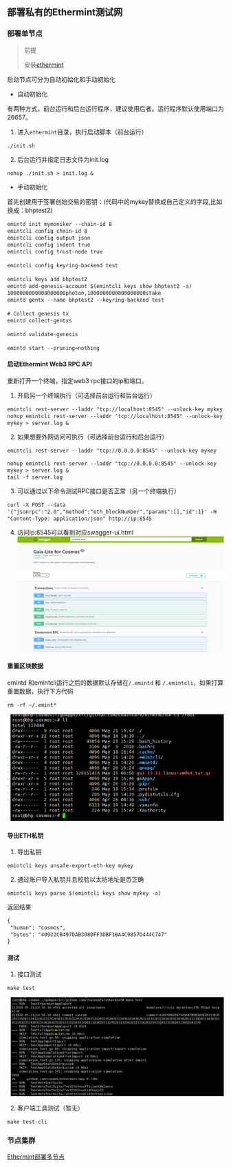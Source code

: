 ## 部署私有的Ethermint测试网
### 部署单节点
>前提
>
>安装[ethermint](install-ethermint.md)

启动节点可分为自动初始化和手动初始化
- 自动初始化

有两种方式，前台运行和后台运行程序，建议使用后者。运行程序默认使用端口为26657。

1. 进入`ethermint`目录，执行启动脚本（前台运行）
```
./init.sh
```
2. 后台运行并指定日志文件为init.log
```
nohup ./init.sh > init.log &
```
- 手动初始化

首先创建用于签署创始交易的密钥：(代码中的mykey替换成自己定义的字段,比如换成：bhptest2)
```
emintd init mymoniker --chain-id 8
emintcli config chain-id 8
emintcli config output json
emintcli config indent true
emintcli config trust-node true

emintcli config keyring-backend test

emintcli keys add bhptest2
emintd add-genesis-account $(emintcli keys show bhptest2 -a) 1000000000000000000photon,1000000000000000000stake
emintd gentx --name bhptest2 --keyring-backend test

# Collect genesis tx
emintd collect-gentxs

emintd validate-genesis

emintd start --pruning=nothing
```

#### 启动Ethermint Web3 RPC API

重新打开一个终端，指定web3 rpc接口的ip和端口。

1. 开启另一个终端执行（可选择前台运行和后台运行）
```
emintcli rest-server --laddr "tcp://localhost:8545" --unlock-key mykey
nohup emintcli rest-server --laddr "tcp://localhost:8545" --unlock-key mykey > server.log &
```
2. 如果想要外网访问可执行（可选择前台运行和后台运行）
```
emintcli rest-server --laddr "tcp://0.0.0.0:8545" --unlock-key mykey
```
```
nohup emintcli rest-server --laddr "tcp://0.0.0.0:8545" --unlock-key mykey > server.log &
tail -f server.log
```
3. 可以通过以下命令测试RPC接口是否正常（另一个终端执行）
```
curl -X POST --data '{"jsonrpc":"2.0","method":"eth_blockNumber","params":[],"id":1}' -H "Content-Type: application/json" http://ip:8545
```
4. 访问ip:8545可以看到对应swagger-ui.html
![img](./images/ethermint-swagger.png) 

#### 重置区块数据

emintd 和emintcli运行之后的数据默认存储在`/.emintd` 和 `/.emintcli`，如果打算重置数据，执行下方代码

```
rm -rf ~/.emint*
```

![img](./images/ethermint-rm-emint.png) 

#### 导出ETH私钥

1. 导出私钥

```
emintcli keys unsafe-export-eth-key mykey
```
2. 通过账户导入私钥并且校验以太坊地址是否正确
```
emintcli keys parse $(emintcli keys show mykey -a)
```
返回结果
```
{
 "human": "cosmos",
 "bytes": "40922CB497DAB308DFF3DBF1BA4C9857D444C747"
}
```

#### 测试

1. 接口测试
```
make test
```
![img](./images/ethermint-make-test.png) 

2. 客户端工具测试（暂无）
```
make test-cli
```
### 节点集群

[Ethermint部署多节点](./node-cluster-of-ethermint.md)

